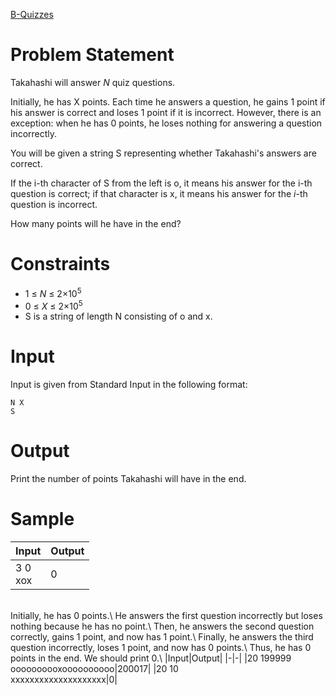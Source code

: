 [B-Quizzes](https://atcoder.jp/contests/abc184/tasks/abc184_b)
# Problem Statement
Takahashi will answer *N* quiz questions.  
  
Initially, he has X points. Each time he answers a question, he gains 1 point if his answer is correct and loses 1 point if it is incorrect.
However, there is an exception: when he has 0 points, he loses nothing for answering a question incorrectly.  
  
You will be given a string S representing whether Takahashi's answers are correct.  
  
If the i-th character of S from the left is o, it means his answer for the i-th question is correct; if that character is x, it means his answer for the *i*-th question is incorrect.  
  
How many points will he have in the end?  
# Constraints
* 1 ≤ *N* ≤ 2×10<sup>5<sup/>
* 0 ≤ *X* ≤ 2×10<sup>5<sup/>
* S is a string of length N consisting of o and x.
# Input
Input is given from Standard Input in the following format:
```
N X
S
```
# Output
Print the number of points Takahashi will have in the end.
# Sample
|Input|Output|
|-|-|
|3 0<br/>xox|0|
<br>
  Initially, he has 0 points.\
He answers the first question incorrectly but loses nothing because he has no point.\
Then, he answers the second question correctly, gains 1 point, and now has 1 point.\
Finally, he answers the third question incorrectly, loses 1 point, and now has 0 points.\
Thus, he has 0 points in the end. We should print 0.\
|Input|Output|
|-|-|
|20 199999<br/>oooooooooxoooooooooo|200017|
|20 10<br/>xxxxxxxxxxxxxxxxxxxx|0|
